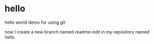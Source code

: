 # hello
hello world demo for using git

now I create a new branch named readme-edit  in my repository named hello.
